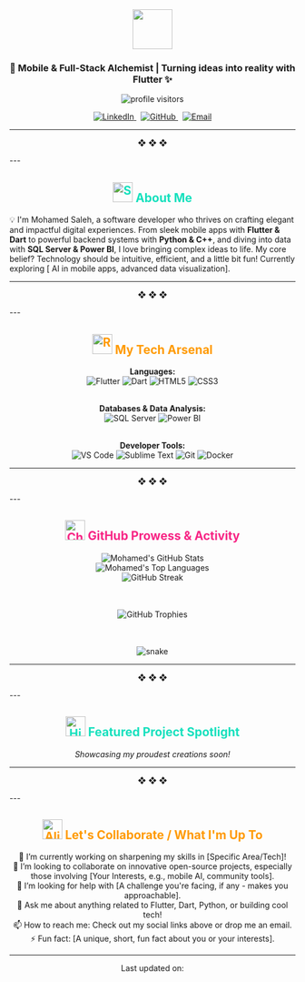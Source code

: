 <div align="center">

  <a href="https://git.io/typing-svg">
    <img height="70" src="https://readme-typing-svg.herokuapp.com/?lines=Hello,+There!+👋;My+Name+is+Mohamed+Saleh..;I+build+creative+solutions!&center=true&size=28&font=Fira+Code&color=16E0BD&vCenter=true&width=435">
  </a>

  <h3>
    🚀 Mobile & Full-Stack Alchemist | Turning ideas into reality with Flutter ✨
  </h3>

  <img src="https://komarev.com/ghpvc/?username=YourGitHubUsername&label=Profile+Visitors&color=FF9A00&style=flat-square" alt="profile visitors" />

</div>

<p align="center">
  <a href="https://www.linkedin.com/in/%E2%80%AAmohamed-saleh%E2%80%AC%E2%80%8F-033309306/" target="_blank">
    <img src="https://img.shields.io/badge/LinkedIn-0A66C2?style=for-the-badge&logo=linkedin&logoColor=white&color=0A66C2" alt="LinkedIn"/>
  </a>
  &nbsp;
  <a href="https://github.com/Mohamed-saleh-20" target="_blank">
    <img src="https://img.shields.io/badge/GitHub-181717?style=for-the-badge&logo=github&logoColor=white&color=181717" alt="GitHub"/>
  </a>
  &nbsp;
  <a href="mailto:https://mail.google.com/mail/u/0/#inbox" target="_blank">
    <img src="https://img.shields.io/badge/Say%20Hello-F72585?style=for-the-badge&logo=gmail&logoColor=white" alt="Email"/>
  </a>
  </p>

---
<p align="center">❖ ❖ ❖</p>
---

<h2 align="center" style="color:#16E0BD;">
  <img src="https://raw.githubusercontent.com/Tarikul-Islam-Anik/Animated-Fluent-Emojis/master/Emojis/Objects/Scroll.png" alt="Scroll" width="35" height="35" /> About Me
</h2>

💡 I'm Mohamed Saleh, a software developer who thrives on crafting elegant and impactful digital experiences. From sleek mobile apps with **Flutter & Dart** to powerful backend systems with **Python & C++**, and diving into data with **SQL Server & Power BI**, I love bringing complex ideas to life. My core belief? Technology should be intuitive, efficient, and a little bit fun! Currently exploring [ AI in mobile apps, advanced data visualization].

---
<p align="center">❖ ❖ ❖</p>
---

<h2 align="center" style="color:#FF9A00;">
  <img src="https://raw.githubusercontent.com/Tarikul-Islam-Anik/Animated-Fluent-Emojis/master/Emojis/Travel%20and%20Places/Rocket.png" alt="Rocket" width="35" height="35" /> My Tech Arsenal
</h2>

<div align="center">

  **Languages:**<br/>
  <img src="https://img.shields.io/badge/Flutter-02569B?style=for-the-badge&logo=flutter&logoColor=white&color=02569B" alt="Flutter"/>
  <img src="https://img.shields.io/badge/Dart-0175C2?style=for-the-badge&logo=dart&logoColor=white&color=0175C2" alt="Dart"/>
  <img src="https://img.shields.io/badge/HTML5-E34F26?style=for-the-badge&logo=html5&logoColor=white&color=E34F26" alt="HTML5"/>
  <img src="https://img.shields.io/badge/CSS3-1572B6?style=for-the-badge&logo=css3&logoColor=white&color=1572B6" alt="CSS3"/>
  <br/><br/>

  **Databases & Data Analysis:**<br/>
  <img src="https://img.shields.io/badge/SQL%20Server-CC2927?style=for-the-badge&logo=microsoftsqlserver&logoColor=white&color=CC2927" alt="SQL Server"/>
  <img src="https://img.shields.io/badge/PowerBI-F2C811?style=for-the-badge&logo=powerbi&logoColor=black&color=F2C811" alt="Power BI"/>
  <br/><br/>

  **Developer Tools:**<br/>
  <img src="https://img.shields.io/badge/VSCode-007ACC?style=for-the-badge&logo=visualstudiocode&logoColor=white&color=007ACC" alt="VS Code"/>
  <img src="https://img.shields.io/badge/Sublime%20Text-FF9800?style=for-the-badge&logo=sublimetext&logoColor=white&color=FF9800" alt="Sublime Text"/>
  <img src="https://img.shields.io/badge/Git-F05032?style=for-the-badge&logo=git&logoColor=white&color=F05032" alt="Git"/>
  <img src="https://img.shields.io/badge/Docker-2496ED?style=for-the-badge&logo=docker&logoColor=white&color=2496ED" alt="Docker"/> </div>

---
<p align="center">❖ ❖ ❖</p>
---

<h2 align="center" style="color:#F72585;">
  <img src="https://raw.githubusercontent.com/Tarikul-Islam-Anik/Animated-Fluent-Emojis/master/Emojis/Activities/Chart%20Increasing.png" alt="Chart Increasing" width="35" height="35" /> GitHub Prowess & Activity
</h2>

<div align="center">

  <img src="https://github-readme-stats.vercel.app/api?username=YourGitHubUsername&show_icons=true&theme=github_dark&hide_border=true&count_private=true&icon_color=16E0BD&text_color=FFFFFF&title_color=F72585&bg_color=0d1117" alt="Mohamed's GitHub Stats" />
  <br/>
  <img src="https://github-readme-stats.vercel.app/api/top-langs/?username=YourGitHubUsername&layout=compact&theme=github_dark&hide_border=true&langs_count=8&card_width=400&icon_color=16E0BD&text_color=FFFFFF&title_color=F72585&bg_color=0d1117" alt="Mohamed's Top Languages" />
  <br/>
  <img src="https://github-readme-streak-stats.herokuapp.com/?user=YourGitHubUsername&theme=dark&hide_border=true&stroke=FF9A00&background=0D1117&ring=16E0BD&fire=FF9A00&currStreakNum=FFFFFF&sideNums=FFFFFF&currStreakLabel=F72585&sideLabels=FFFFFF" alt="GitHub Streak" />

  <br/><br/>
  <img src="https://github-profile-trophy.vercel.app/?username=YourGitHubUsername&theme=radical&no-frame=true&no-bg=true&margin-w=4&margin-h=4&column=4" alt="GitHub Trophies" />

  <br/><br/>
  <img src="https://raw.githubusercontent.com/YourGitHubUsername/YourGitHubUsername/output/github-contribution-grid-snake.svg" alt="snake" />
  </div>

---
<p align="center">❖ ❖ ❖</p>
---

<h2 align="center" style="color:#16E0BD;">
  <img src="https://raw.githubusercontent.com/Tarikul-Islam-Anik/Animated-Fluent-Emojis/master/Emojis/Travel%20and%20Places/High%20Voltage.png" alt="High Voltage" width="35" height="35" /> Featured Project Spotlight
</h2>

<div align="center">
  <p><em>Showcasing my proudest creations soon!</em></p>
</div>

---
<p align="center">❖ ❖ ❖</p>
---

<h2 align="center" style="color:#FF9A00;">
  <img src="https://raw.githubusercontent.com/Tarikul-Islam-Anik/Animated-Fluent-Emojis/master/Emojis/Smilies/Alien%20Monster.png" alt="Alien Monster" width="35" height="35" /> Let's Collaborate / What I'm Up To
</h2>

<p align="center">
  🔭 I’m currently working on sharpening my skills in [Specific Area/Tech]!
  <br/>
  👯 I’m looking to collaborate on innovative open-source projects, especially those involving [Your Interests, e.g., mobile AI, community tools].
  <br/>
  🤔 I’m looking for help with [A challenge you're facing, if any - makes you approachable].
  <br/>
  💬 Ask me about anything related to Flutter, Dart, Python, or building cool tech!
  <br/>
  📫 How to reach me: Check out my social links above or drop me an email.
  <br/>
  ⚡ Fun fact: [A unique, short, fun fact about you or your interests].
</p>

---
<p align="center">Last updated on: </p>
